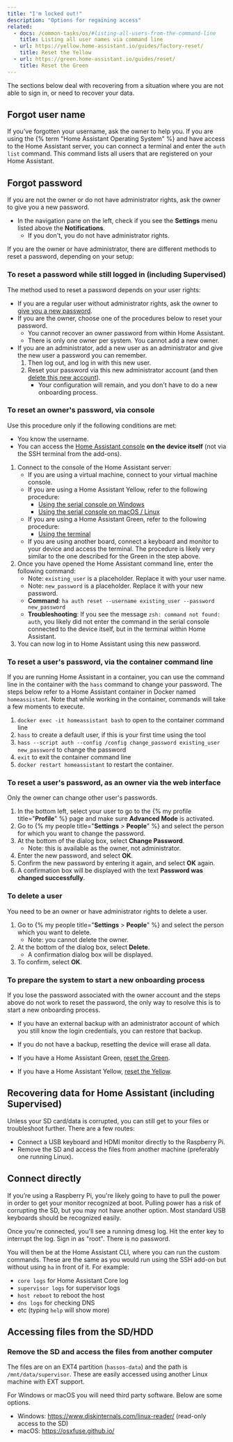 ```yaml
---
title: "I'm locked out!"
description: "Options for regaining access"
related:
  - docs: /common-tasks/os/#listing-all-users-from-the-command-line
    title: Listing all user names via command line
  - url: https://yellow.home-assistant.io/guides/factory-reset/
    title: Reset the Yellow
  - url: https://green.home-assistant.io/guides/reset/
    title: Reset the Green
---
```


The sections below deal with recovering from a situation where you are not able to sign in,
or need to recover your data.

## Forgot user name

If you’ve forgotten your username, ask the owner to help you.
If you are using the {% term "Home Assistant Operating System" %} and have access to the Home Assistant server, you can connect a terminal and enter the `auth list` command. This command lists all users that are registered on your Home Assistant.

## Forgot password

If you are not the owner or do not have administrator rights, ask the owner to give you a new password.

- In the navigation pane on the left, check if you see the **Settings** menu listed above the **Notifications**.
  - If you don't, you do not have administrator rights.

If you are the owner or have administrator, there are different methods to reset a password, depending on your setup:

### To reset a password while still logged in (including Supervised)

The method used to reset a password depends on your user rights:

- If you are a regular user without administrator rights, ask the owner to [give you a new password](/docs/locked_out/#to-reset-a-users-password-as-an-owner-via-the-web-interface).
- If you are the owner, choose one of the procedures below to reset your password.
  - You cannot recover an owner password from within Home Assistant.
  - There is only one owner per system. You cannot add a new owner.
- If you are an administrator, add a new user as an administrator and give the new user a password you can remember.
  1. Then log out, and log in with this new user.
  2. Reset your password via this new administrator account (and then [delete this new account](/docs/locked_out/#to-delete-a-user)).
     - Your configuration will remain, and you don't have to do a new onboarding process.

### To reset an owner's password, via console

Use this procedure only if the following conditions are met:

- You know the username.
- You can access the [Home Assistant console](/hassio/commandline/) **on the device itself** (not via the SSH terminal from the add-ons).

1. Connect to the console of the Home Assistant server:
   - If you are using a virtual machine, connect to your virtual machine console.
   - If you are using a Home Assistant Yellow, refer to the following procedure:
     - [Using the serial console on Windows](https://yellow.home-assistant.io/guides/use-serial-console-windows/)
     - [Using the serial console on macOS / Linux](https://yellow.home-assistant.io/guides/use-serial-console-linux-macos/)
   - If you are using a Home Assistant Green, refer to the following procedure:
     - [Using the terminal](https://green.home-assistant.io/guides/use-terminal/)
   - If you are using another board, connect a keyboard and monitor to your device and access the terminal. The procedure is likely very similar to the one described for the Green in the step above.
2. Once you have opened the Home Assistant command line, enter the following command:
   - Note: `existing_user` is a placeholder. Replace it with your user name.
   - Note: `new_password` is a placeholder. Replace it with your new password.
   - **Command**: `ha auth reset --username existing_user --password new_password`
   - **Troubleshooting**: If you see the message `zsh: command not found: auth`, you likely did not enter the command in the serial console connected to the device itself, but in the terminal within Home Assistant.
3. You can now log in to Home Assistant using this new password.

### To reset a user's password, via the container command line

If you are running Home Assistant in a container, you can use the command line in the container with the `hass` command to change your password. The steps below refer to a Home Assistant container in Docker named `homeassistant`. Note that while working in the container, commands will take a few moments to execute.
  
1. `docker exec -it homeassistant bash` to open to the container command line
2. `hass` to create a default user, if this is your first time using the tool
3. `hass --script auth --config /config change_password existing_user new_password` to change the password
4. `exit` to exit the container command line
5. `docker restart homeassistant` to restart the container.

### To reset a user's password, as an owner via the web interface

Only the owner can change other user's passwords.

1. In the bottom left, select your user to go to the {% my profile title="**Profile**" %} page and make sure **Advanced Mode** is activated.
2. Go to {% my people title="**Settings** > **People**" %} and select the person for which you want to change the password.
3. At the bottom of the dialog box, select **Change Password**.
   - Note: this is available as the owner, not administrator.
4. Enter the new password, and select **OK**.
5. Confirm the new password by entering it again, and select **OK** again.
6. A confirmation box will be displayed with the text **Password was changed successfully**.

### To delete a user

You need to be an owner or have administrator rights to delete a user.

1. Go to {% my people title="**Settings** > **People**" %} and select the person which you want to delete.
   - Note: you cannot delete the owner.
2. At the bottom of the dialog box, select **Delete**.
   - A confirmation dialog box will be displayed.
3. To confirm, select **OK**.

### To prepare the system to start a new onboarding process

If you lose the password associated with the owner account and the steps above do not work to reset the password, the only way to resolve this is to start a new onboarding process.

- If you have an external backup with an administrator account of which you still know the login credentials, you can restore that backup.
- If you do not have a backup, resetting the device will erase all data.

- If you have a Home Assistant Green, [reset the Green](https://green.home-assistant.io/guides/reset/).
- If you have a Home Assistant Yellow, [reset the Yellow](https://yellow.home-assistant.io/guides/factory-reset/).

## Recovering data for Home Assistant (including Supervised)

Unless your SD card/data is corrupted, you can still get to your files or troubleshoot further.
There are a few routes:

- Connect a USB keyboard and HDMI monitor directly to the Raspberry Pi.
- Remove the SD and access the files from another machine (preferably one running Linux).

## Connect directly

If you’re using a Raspberry Pi, you're likely going to have to pull the power in order to get your monitor recognized at boot. Pulling power has a risk of corrupting the SD, but you may not have another option. Most standard USB keyboards should be recognized easily.

Once you're connected, you'll see a running dmesg log. Hit the enter key to interrupt the log.
Sign in as "root". There is no password.

You will then be at the Home Assistant CLI, where you can run the custom commands. These are the same as you would run using the SSH add-on but without using `ha` in front of it. For example:

- `core logs` for Home Assistant Core log
- `supervisor logs` for supervisor logs
- `host reboot` to reboot the host
- `dns logs` for checking DNS
- etc (typing `help` will show more)

## Accessing files from the SD/HDD

### Remove the SD and access the files from another computer

The files are on an EXT4 partition (`hassos-data`) and the path is `/mnt/data/supervisor`.
These are easily accessed using another Linux machine with EXT support.

For Windows or macOS you will need third party software. Below are some options.

- Windows: <https://www.diskinternals.com/linux-reader/> (read-only access to the SD)
- macOS: <https://osxfuse.github.io/>
